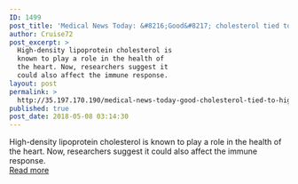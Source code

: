 ```yaml
---
ID: 1499
post_title: 'Medical News Today: &#8216;Good&#8217; cholesterol tied to higher infectious disease risk'
author: Cruise72
post_excerpt: >
  High-density lipoprotein cholesterol is
  known to play a role in the health of
  the heart. Now, researchers suggest it
  could also affect the immune response.
layout: post
permalink: >
  http://35.197.170.190/medical-news-today-good-cholesterol-tied-to-higher-infectious-disease-risk/
published: true
post_date: 2018-05-08 03:14:30
---
```

High-density lipoprotein cholesterol is known to play a role in the health of the heart. Now, researchers suggest it could also affect the immune response.<br/><a style="white-space: nowrap" href="https://www.medicalnewstoday.com/articles/321470.php" class="button purchase" rel="nofollow noopener" target="_blank">Read more</a>